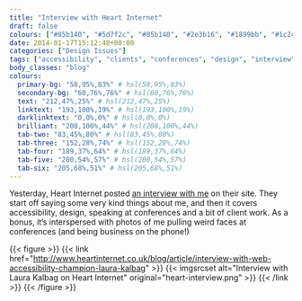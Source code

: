 ```yaml
---
title: "Interview with Heart Internet"
draft: false
colours: ["#85b140", "#5d7f2c", "#85b140", "#2e3b16", "#1899bb", "#1c240d", "#0b6d9a"]
date: 2014-01-17T15:12:48+00:00
categories: ["Design Issues"]
tags: ["accessibility", "clients", "conferences", "design", "interview", "speaking"]
body_classes: "blog"
colours:
  primary-bg: "58,95%,83%" # hsl(58,95%,83%)
  secondary-bg: "60,76%,76%" # hsl(60,76%,76%)
  text: "212,47%,25%" # hsl(212,47%,25%)
  linktext: "193,100%,19%" # hsl(193,100%,19%)
  darklinktext: "0,0%,0%" # hsl(0,0%,0%)
  brilliant: "208,100%,44%" # hsl(208,100%,44%)
  tab-two: "83,45%,80%" # hsl(83,45%,80%)
  tab-three: "152,28%,74%" # hsl(152,28%,74%)
  tab-four: "189,37%,64%" # hsl(189,37%,64%)
  tab-five: "200,54%,57%" # hsl(200,54%,57%)
  tab-six: "205,68%,51%" # hsl(205,68%,51%)
---
```


Yesterday, Heart Internet posted [an interview with me](http://www.heartinternet.co.uk/blog/article/interview-with-web-accessibility-champion-laura-kalbag) on their site. They start off saying some very kind things about me, and then it covers accessibility, design, speaking at conferences and a bit of client work. As a bonus, it’s interspersed with photos of me pulling weird faces at conferences (and being business on the phone!)

{{< figure >}}
  {{< link href="http://www.heartinternet.co.uk/blog/article/interview-with-web-accessibility-champion-laura-kalbag" >}}
  	{{< imgsrcset alt="Interview with Laura Kalbag on Heart Internet" original="heart-interview.png" >}}
  {{< /link >}}
{{< /figure >}}

	